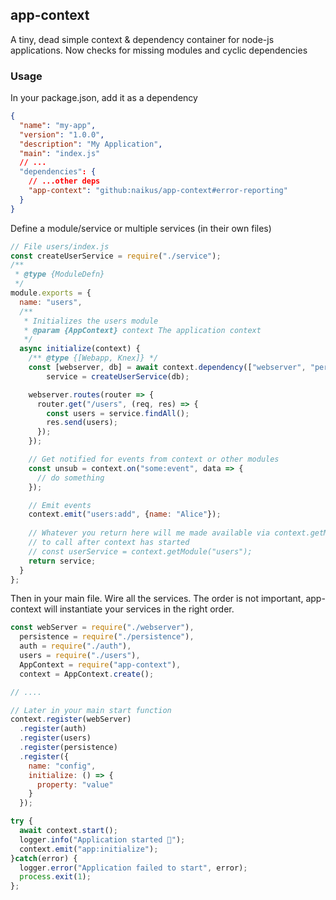 ## app-context
A tiny, dead simple context &amp; dependency container for node-js applications. Now checks for
missing modules and cyclic dependencies

### Usage

In your package.json, add it as a dependency
```json
{
  "name": "my-app",
  "version": "1.0.0",
  "description": "My Application",
  "main": "index.js"
  // ...
  "dependencies": {
    // ...other deps
    "app-context": "github:naikus/app-context#error-reporting"
  }
}
```

Define a module/service or multiple services (in their own files)
```js
// File users/index.js
const createUserService = require("./service");
/**
 * @type {ModuleDefn}
 */
module.exports = {
  name: "users",
  /**
   * Initializes the users module
   * @param {AppContext} context The application context
   */
  async initialize(context) {
    /** @type {[Webapp, Knex]} */
    const [webserver, db] = await context.dependency(["webserver", "persistence"]),
        service = createUserService(db);

    webserver.routes(router => {
      router.get("/users", (req, res) => {
        const users = service.findAll();
        res.send(users);
      });
    });

    // Get notified for events from context or other modules
    const unsub = context.on("some:event", data => {
      // do something
    });

    // Emit events
    context.emit("users:add", {name: "Alice"});
    
    // Whatever you return here will me made available via context.getModule(name) which is safe
    // to call after context has started
    // const userService = context.getModule("users");
    return service;
  }
};
```

Then in your main file. Wire all the services. The order is not important, app-context will instantiate
your services in the right order.
```js
const webServer = require("./webserver"),
  persistence = require("./persistence"),
  auth = require("./auth"),
  users = require("./users"),
  AppContext = require("app-context"),
  context = AppContext.create();

// ....

// Later in your main start function
context.register(webServer)
  .register(auth)
  .register(users)
  .register(persistence)
  .register({
    name: "config",
    initialize: () => {
      property: "value"
    }
  });

try {    
  await context.start();
  logger.info("Application started 🚀");
  context.emit("app:initialize");
}catch(error) {
  logger.error("Application failed to start", error);
  process.exit(1);
};
```



